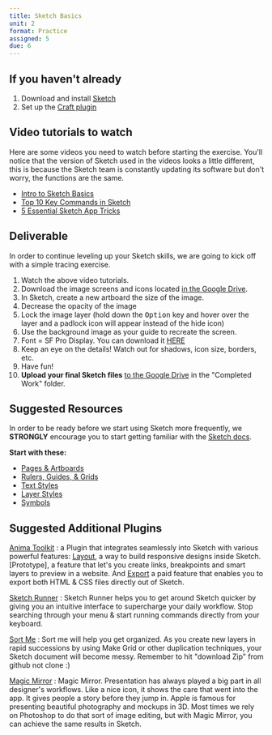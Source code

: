 ```yaml
---
title: Sketch Basics
unit: 2
format: Practice
assigned: 5
due: 6
---
```

## If you haven't already

1. Download and install [Sketch](https://www.sketch.com/)
2. Set up the [Craft plugin](https://www.invisionapp.com/craft)

## Video tutorials to watch

Here are some videos you need to watch before starting the exercise. You'll notice that the version of Sketch used in the videos looks a little different, this is because the Sketch team is constantly updating its software but don't worry, the functions are the same.

* [Intro to Sketch Basics](https://www.youtube.com/watch?v=qywB0JHQeC4)
* [Top 10 Key Commands in Sketch](https://www.youtube.com/watch?v=w_-oB3CoyBk)
* [5 Essential Sketch App Tricks](https://www.youtube.com/watch?v=ZCypZWzCr84)

## Deliverable

In order to continue leveling up your Sketch skills, we are going to kick off with a simple tracing exercise.

1. Watch the above video tutorials.
2. Download the image screens and icons located [in the Google Drive](https://drive.google.com/drive/u/0/folders/18Fr4U0KfZGOP_fzCQ_0qO4_3BkflYaBn).
3. In Sketch, create a new artboard the size of the image.
4. Decrease the opacity of the image
5. Lock the image layer (hold down the <kbd>Option</kbd> key and hover over the layer and a padlock icon will appear instead of the hide icon)
6. Use the background image as your guide to recreate the screen.
7. Font = SF Pro Display. You can download it [HERE](https://developer.apple.com/fonts/)
8. Keep an eye on the details! Watch out for shadows, icon size, borders, etc.
9. Have fun!
10. **Upload your final Sketch files** [to the Google Drive](https://drive.google.com/drive/u/0/folders/18Fr4U0KfZGOP_fzCQ_0qO4_3BkflYaBn) in the "Completed Work" folder.

## Suggested Resources

In order to be ready before we start using Sketch more frequently, we **STRONGLY** encourage you to start getting familiar with the [Sketch docs](https://www.sketchapp.com/docs/).

**Start with these:**

* [Pages & Artboards](https://www.sketch.com/docs/the-interface/layer-list/)
* [Rulers, Guides, & Grids](https://www.sketch.com/docs/canvas/rulers-guides-grids/)
* [Text Styles](https://www.sketch.com/docs/text/text-styles/)
* [Layer Styles](https://www.sketch.com/docs/styling/shared-styles/)
* [Symbols](https://www.sketch.com/docs/symbols/)

## Suggested Additional Plugins

[Anima Toolkit](https://animaapp.github.io/)
: a Plugin that integrates seamlessly into Sketch with various powerful features: [Layout](https://docs.animaapp.com/v3/layout/), a way to build responsive designs inside Sketch. [Prototype], a feature that let's you create links, breakpoints and smart layers to preview in a website. And [Export](https://docs.animaapp.com/v3/export/) a paid feature that enables you to export both HTML & CSS files directly out of Sketch.

[Sketch Runner](https://sketchrunner.com/)
: Sketch Runner helps you to get around Sketch quicker by giving you an intuitive interface to supercharge your daily workflow. Stop searching through your menu & start running commands directly from your keyboard.

[Sort Me](https://github.com/romashamin/sort-me-sketch)
: Sort me will help you get organized. As you create new layers in rapid successions by using Make Grid or other duplication techniques, your Sketch document will become messy. Remember to hit "download Zip" from github not clone :)

[Magic Mirror](http://magicsketch.io/mirror/?src=old)
: Magic Mirror. Presentation has always played a big part in all designer's workflows. Like a nice icon, it shows the care that went into the app. It gives people a story before they jump in. Apple is famous for presenting beautiful photography and mockups in 3D. Most times we rely on Photoshop to do that sort of image editing, but with Magic Mirror, you can achieve the same results in Sketch.
